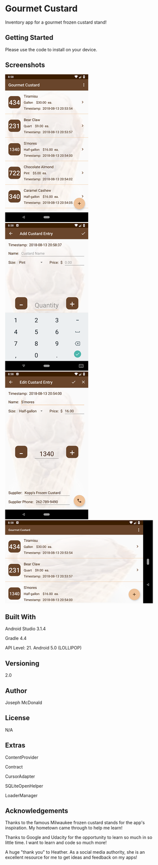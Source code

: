 # Gourmet Custard

Inventory app for a gourmet frozen custard stand!

## Getting Started

Please use the code to install on your device.

## Screenshots

![Screenshot](/app/screenshots/Screenshot_Main.png) ![Screenshot](/app/screenshots/Screenshot_Add.png) ![Screenshot](/app/screenshots/Screenshot_Edit.png) ![Screenshot](/app/screenshots/Screenshot_Land.png)

## Built With

Android Studio 3.1.4

Gradle 4.4

API Level: 21. Android 5.0 (LOLLIPOP)

## Versioning

2.0

## Author

Joseph McDonald

## License

N/A

## Extras

ContentProvider

Contract

CursorAdapter

SQLiteOpenHelper

LoaderManager

## Acknowledgements

Thanks to the famous Milwaukee frozen custard stands for the app's inspiration. My hometown came through to help me learn!

Thanks to Google and Udacity for the opportunity to learn so much in so little time. I want to learn and code so much more!

A huge "thank you" to Heather. As a social media authority, she is an excellent resource for me to get ideas and feedback on my apps!
